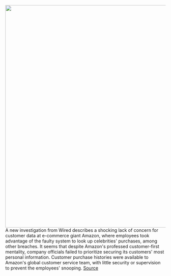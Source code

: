 <img src='https://cdn.vox-cdn.com/thumbor/MULyXZFdqMLa2iSU5hwn0B5v_vM=/0x0:2040x1360/1200x800/filters:focal(857x517:1183x843)/cdn.vox-cdn.com/uploads/chorus_image/image/70168310/acastro_180329_1777_amazon_0002.0.jpg' width='700px' /><br/>
A new investigation from Wired describes a shocking lack of concern for customer data at e-commerce giant Amazon, where employees took advantage of the faulty system to look up celebrities' purchases, among other breaches. It seems that despite Amazon's professed customer-first mentality, company officials failed to prioritize securing its customers' most personal information. Customer purchase histories were available to Amazon's global customer service team, with little security or supervision to prevent the employees' snooping.
<a href='https://www.theverge.com/2021/11/19/22790066/amazon-personal-data-privacy-kanye-west-celebrities'> Source <a/>